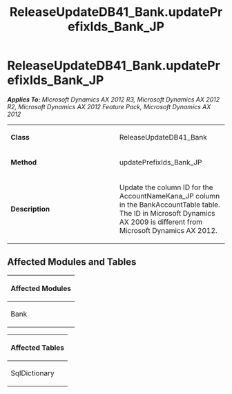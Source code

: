 ﻿---
title: ReleaseUpdateDB41_Bank.updatePrefixIds_Bank_JP
TOCTitle: ReleaseUpdateDB41_Bank.updatePrefixIds_Bank_JP
ms:assetid: f7a2c46a-a297-6feb-57c8-c3034443710d
ms:mtpsurl: https://msdn.microsoft.com/en-us/library/JJ737611(v=AX.60)
ms:contentKeyID: 49712304
ms.date: 05/18/2015
mtps_version: v=AX.60
---

# ReleaseUpdateDB41\_Bank.updatePrefixIds\_Bank\_JP 


_**Applies To:** Microsoft Dynamics AX 2012 R3, Microsoft Dynamics AX 2012 R2, Microsoft Dynamics AX 2012 Feature Pack, Microsoft Dynamics AX 2012_

<table>
<colgroup>
<col style="width: 50%" />
<col style="width: 50%" />
</colgroup>
<tbody>
<tr class="odd">
<td><p><strong>Class</strong></p></td>
<td><p>ReleaseUpdateDB41_Bank</p></td>
</tr>
<tr class="even">
<td><p><strong>Method</strong></p></td>
<td><p>updatePrefixIds_Bank_JP</p></td>
</tr>
<tr class="odd">
<td><p><strong>Description</strong></p></td>
<td><p>Update the column ID for the AccountNameKana_JP column in the BankAccountTable table. The ID in Microsoft Dynamics AX 2009 is different from Microsoft Dynamics AX 2012.</p></td>
</tr>
</tbody>
</table>


## Affected Modules and Tables

<table>
<colgroup>
<col style="width: 100%" />
</colgroup>
<thead>
<tr class="header">
<th><p>Affected Modules</p></th>
</tr>
</thead>
<tbody>
<tr class="odd">
<td><p>Bank</p></td>
</tr>
</tbody>
</table>


<table>
<colgroup>
<col style="width: 100%" />
</colgroup>
<thead>
<tr class="header">
<th><p>Affected Tables</p></th>
</tr>
</thead>
<tbody>
<tr class="odd">
<td><p>SqlDictionary</p></td>
</tr>
</tbody>
</table>

  


